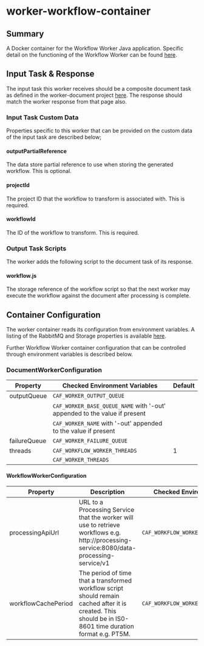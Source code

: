 # worker-workflow-container

## Summary

A Docker container for the Workflow Worker Java application. Specific detail on the functioning of the Workflow Worker can be found [here](../worker-workflow).

## Input Task & Response

The input task this worker receives should be a composite document task as defined in the worker-document project [here](https://github.com/CAFDataProcessing/worker-document/tree/develop/worker-document-shared#composite-document-handling). The response should match the worker response from that page also. 

### Input Task Custom Data

Properties specific to this worker that can be provided on the custom data of the input task are described below;

#### outputPartialReference

The data store partial reference to use when storing the generated workflow. This is optional.

#### projectId

The project ID that the workflow to transform is associated with. This is required.

#### workflowId

The ID of the workflow to transform. This is required.

### Output Task Scripts

The worker adds the following script to the document task of its response.

#### workflow.js

The storage reference of the workflow script so that the next worker may execute the workflow against the document after processing is complete.

## Container Configuration

The worker container reads its configuration from environment variables. A listing of the RabbitMQ and Storage properties is available [here](https://github.com/WorkerFramework/worker-framework/tree/develop/worker-default-configs).

Further Workflow Worker container configuration that can be controlled through environment variables is described below.

### DocumentWorkerConfiguration

| Property | Checked Environment Variables | Default               |
|----------|-------------------------------|-----------------------|
| outputQueue   |  `CAF_WORKER_OUTPUT_QUEUE`                  |   |
|               |   `CAF_WORKER_BASE_QUEUE_NAME` with '-out' appended to the value if present     |             |
|               |  `CAF_WORKER_NAME` with '-out' appended to the value if present                 |             |
| failureQueue  |  `CAF_WORKER_FAILURE_QUEUE`          |             |
| threads       |  `CAF_WORKFLOW_WORKER_THREADS`          |      1       |
|               |  `CAF_WORKER_THREADS`          |             |


#### WorkflowWorkerConfiguration

| Property | Description | Checked Environment Variables                        | Default               |
|----------|--------|------------------------------------------------------|-----------------------|
| processingApiUrl   | URL to a Processing Service that the worker will use to retrieve workflows e.g. http://processing-service:8080/data-processing-service/v1 |  `CAF_WORKFLOW_WORKER_PROCESSING_API_URL`  |                       |
| workflowCachePeriod | The period of time that a transformed workflow script should remain cached after it is created. This should be in IS0-8601 time duration format e.g. PT5M. | `CAF_WORKFLOW_WORKER_CACHE_PERIOD`        | PT5M                  |
